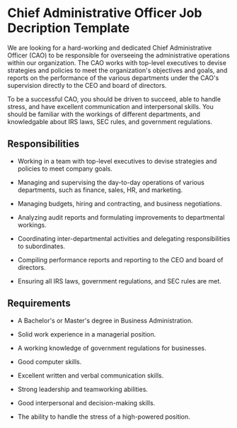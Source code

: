# Chief Administrative Officer Job Decription Template

We are looking for a hard-working and dedicated Chief Administrative Officer (CAO) to be responsible for overseeing the administrative operations within our organization. The CAO works with top-level executives to devise strategies and policies to meet the organization's objectives and goals, and reports on the performance of the various departments under the CAO's supervision directly to the CEO and board of directors.

To be a successful CAO, you should be driven to succeed, able to handle stress, and have excellent communication and interpersonal skills. You should be familiar with the workings of different departments, and knowledgable about IRS laws, SEC rules, and government regulations.

## Responsibilities

* Working in a team with top-level executives to devise strategies and policies to meet company goals.

* Managing and supervising the day-to-day operations of various departments, such as finance, sales, HR, and marketing.

* Managing budgets, hiring and contracting, and business negotiations.

* Analyzing audit reports and formulating improvements to departmental workings.

* Coordinating inter-departmental activities and delegating responsibilities to subordinates.

* Compiling performance reports and reporting to the CEO and board of directors.

* Ensuring all IRS laws, government regulations, and SEC rules are met.

## Requirements

* A Bachelor's or Master's degree in Business Administration.

* Solid work experience in a managerial position.

* A working knowledge of government regulations for businesses.

* Good computer skills.

* Excellent written and verbal communication skills.

* Strong leadership and teamworking abilities.

* Good interpersonal and decision-making skills.

* The ability to handle the stress of a high-powered position.

